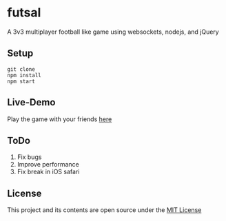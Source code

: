 # futsal

A 3v3 multiplayer football like game using websockets, nodejs, and jQuery

## Setup

```
git clone
npm install
npm start
```

## Live-Demo

Play the game with your friends [here](http://futsalgame.herokuapp.com/)

## ToDo

1. Fix bugs
2. Improve performance
3. Fix break in iOS safari

## License

This project and its contents are open source under the [MIT License](https://github.com/darekkay/dashboard/blob/master/LICENSE)

